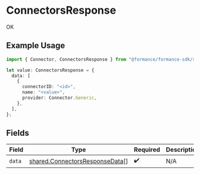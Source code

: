 # ConnectorsResponse

OK

## Example Usage

```typescript
import { Connector, ConnectorsResponse } from "@formance/formance-sdk/sdk/models/shared";

let value: ConnectorsResponse = {
  data: [
    {
      connectorID: "<id>",
      name: "<value>",
      provider: Connector.Generic,
    },
  ],
};
```

## Fields

| Field                                                                                   | Type                                                                                    | Required                                                                                | Description                                                                             |
| --------------------------------------------------------------------------------------- | --------------------------------------------------------------------------------------- | --------------------------------------------------------------------------------------- | --------------------------------------------------------------------------------------- |
| `data`                                                                                  | [shared.ConnectorsResponseData](../../../sdk/models/shared/connectorsresponsedata.md)[] | :heavy_check_mark:                                                                      | N/A                                                                                     |